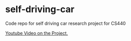 # self-driving-car
Code repo for self driving car research project for CS440

[Youtube Video on the Project.](https://www.youtube.com/watch?v=qGdtue1iqjM)
